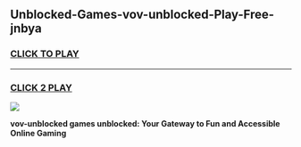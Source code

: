 
## Unblocked-Games-vov-unblocked-Play-Free-jnbya
<h3>
<a href="https://premium76.site?title=vov-unblocked&ref=18A1">CLICK TO PLAY</a></h3>
<hr>

<h3>
<a href="https://premium76.site?title=vov-unblocked&ref=18A1">CLICK 2 PLAY</a>
  
</h3>

<a href="https://premium76.site?title=vov-unblocked&ref=18A1"><img src="https://clearcache.store/games.png"></a>


**vov-unblocked games unblocked: Your Gateway to Fun and Accessible Online Gaming**
